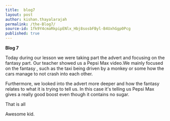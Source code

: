 ```yaml
---
title:  blog7
layout: post
author: kishan.thayalarajah
permalink: /the-Blog7/
source-id: 1fk9Y4cmaRkpipENlx_Hbj8sosbFByl-B4UxhGgp0Pcg
published: true
---
```

**Blog 7**

Today during our lesson we were taking part the advert and focusing on the fantasy part. Our teacher showed us a Pepsi Max video.We mainly focused on the fantasy , such as the taxi being driven by a monkey or some how the cars manage to not crash into each other.

Furthermore, we looked into the advert more deeper and how the fantasy relates to what it is trying to tell us. In this case it's telling us Pepsi Max gives a really good boost even though it contains no sugar. 

That is all

Awesome kid.

